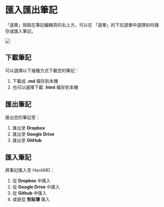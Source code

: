 # 匯入匯出筆記

「選單」按鈕在筆記編輯頁的右上方，可以在 「選單」的下拉選單中選擇如何儲存或匯入筆記。

![](https://i.imgur.com/QgWirv2.png)

## 下載筆記
可以選擇以下幾種方式下載您的筆記：

1.  下載成 **.md** 檔存到本機
2.  也可以選擇下載 **.html** 檔存到本機

## 匯出筆記
匯出您的筆記至：

1.  匯出至 **Dropbox**
2.  匯出至 **Google Drive**
3.  匯出至 **GitHub**

## 匯入筆記
將筆記匯入至 HackMD：

1.  從 **Dropbox** 中匯入
2.  從 **Google Drive** 中匯入
3.  從 **Github** 中匯入
4.  或是從 **剪貼簿** 匯入








